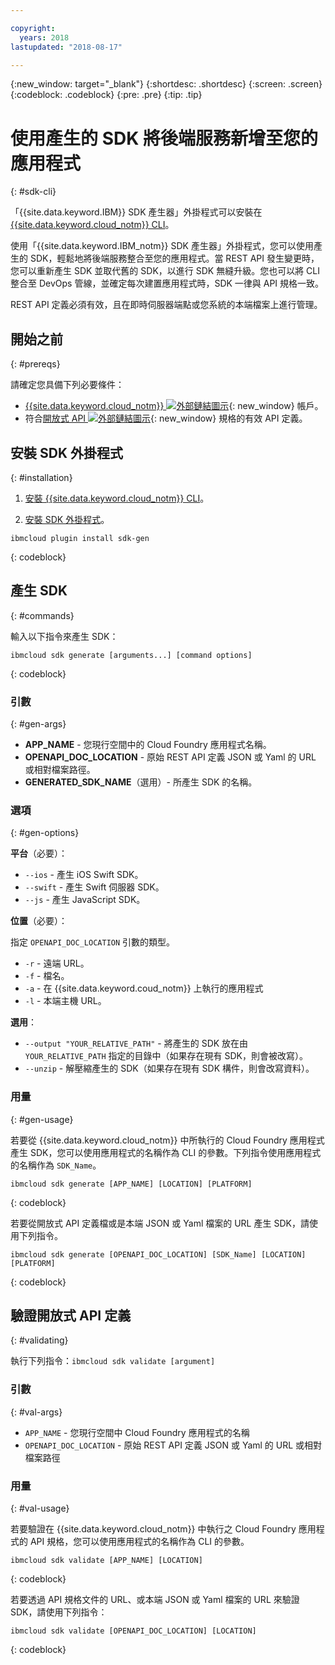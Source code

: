 ```yaml
---

copyright:
  years: 2018
lastupdated: "2018-08-17"

---
```

{:new_window: target="_blank"}
{:shortdesc: .shortdesc}
{:screen: .screen}
{:codeblock: .codeblock}
{:pre: .pre}
{:tip: .tip}

# 使用產生的 SDK 將後端服務新增至您的應用程式
{: #sdk-cli}

「{{site.data.keyword.IBM}} SDK 產生器」外掛程式可以安裝在 [{{site.data.keyword.cloud_notm}} CLI](/docs/cli/reference/bluemix_cli/get_started.html)。

使用「{{site.data.keyword.IBM_notm}} SDK 產生器」外掛程式，您可以使用產生的 SDK，輕鬆地將後端服務整合至您的應用程式。當 REST API 發生變更時，您可以重新產生 SDK 並取代舊的 SDK，以進行 SDK 無縫升級。您也可以將 CLI 整合至 DevOps 管線，並確定每次建置應用程式時，SDK 一律與 API 規格一致。

REST API 定義必須有效，且在即時伺服器端點或您系統的本端檔案上進行管理。

## 開始之前
{: #prereqs}

請確定您具備下列必要條件：

* [{{site.data.keyword.cloud_notm}} ![外部鏈結圖示](../../icons/launch-glyph.svg "外部鏈結圖示")](http://bluemix.net){: new_window} 帳戶。
* 符合[開放式 API ![外部鏈結圖示](../../icons/launch-glyph.svg "外部鏈結圖示")](https://www.openapis.org/){: new_window} 規格的有效 API 定義。

## 安裝 SDK 外掛程式
{: #installation}

1. [安裝 {{site.data.keyword.cloud_notm}} CLI](/docs/cli/reference/bluemix_cli/get_started.html)。

2. [安裝 SDK 外掛程式](/docs/cli/sdk/index.html)。
  ```
  ibmcloud plugin install sdk-gen
  ```
  {: codeblock}

## 產生 SDK
{: #commands}

輸入以下指令來產生 SDK：
```
ibmcloud sdk generate [arguments...] [command options]
```
{: codeblock}

### 引數
{: #gen-args}

* **APP_NAME** - 您現行空間中的 Cloud Foundry 應用程式名稱。
* **OPENAPI_DOC_LOCATION** - 原始 REST API 定義 JSON 或 Yaml 的 URL 或相對檔案路徑。
* **GENERATED_SDK_NAME**（選用）- 所產生 SDK 的名稱。

### 選項
{: #gen-options}

**平台**（必要）：
  * `--ios` - 產生 iOS Swift SDK。
  * `--swift` - 產生 Swift 伺服器 SDK。
  * `--js` - 產生 JavaScript SDK。

**位置**（必要）：

指定 `OPENAPI_DOC_LOCATION` 引數的類型。

  * `-r` - 遠端 URL。
  * `-f` - 檔名。
  * `-a` - 在 {{site.data.keyword.coud_notm}} 上執行的應用程式
  * `-l` - 本端主機 URL。

**選用**：
  * `--output "YOUR_RELATIVE_PATH"` - 將產生的 SDK 放在由 `YOUR_RELATIVE_PATH` 指定的目錄中（如果存在現有 SDK，則會被改寫）。
  * `--unzip` - 解壓縮產生的 SDK（如果存在現有 SDK 構件，則會改寫資料）。

### 用量
{: #gen-usage}

若要從 {{site.data.keyword.cloud_notm}} 中所執行的 Cloud Foundry 應用程式產生 SDK，您可以使用應用程式的名稱作為 CLI 的參數。下列指令使用應用程式的名稱作為 `SDK_Name`。

```
ibmcloud sdk generate [APP_NAME] [LOCATION] [PLATFORM]
```
{: codeblock}

若要從開放式 API 定義檔或是本端 JSON 或 Yaml 檔案的 URL 產生 SDK，請使用下列指令。

```
ibmcloud sdk generate [OPENAPI_DOC_LOCATION] [SDK_Name] [LOCATION] [PLATFORM]
```
{: codeblock}


## 驗證開放式 API 定義
{: #validating}

執行下列指令：`ibmcloud sdk validate [argument]`

### 引數
{: #val-args}

* `APP_NAME` - 您現行空間中 Cloud Foundry 應用程式的名稱
* `OPENAPI_DOC_LOCATION` - 原始 REST API 定義 JSON 或 Yaml 的 URL 或相對檔案路徑

### 用量
{: #val-usage}

若要驗證在 {{site.data.keyword.cloud_notm}} 中執行之 Cloud Foundry 應用程式的 API 規格，您可以使用應用程式的名稱作為 CLI 的參數。
```
ibmcloud sdk validate [APP_NAME] [LOCATION]
```
{: codeblock}

若要透過 API 規格文件的 URL、或本端 JSON 或 Yaml 檔案的 URL 來驗證 SDK，請使用下列指令：
```
ibmcloud sdk validate [OPENAPI_DOC_LOCATION] [LOCATION]
```
{: codeblock}

